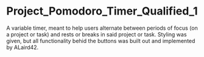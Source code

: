 # Project_Pomodoro_Timer_Qualified_1


A variable timer, meant to help users alternate between periods of focus (on a project or task) and rests or breaks in said project or task.
Styling was given, but all functionality behid the buttons was built out and implemented by ALaird42.
